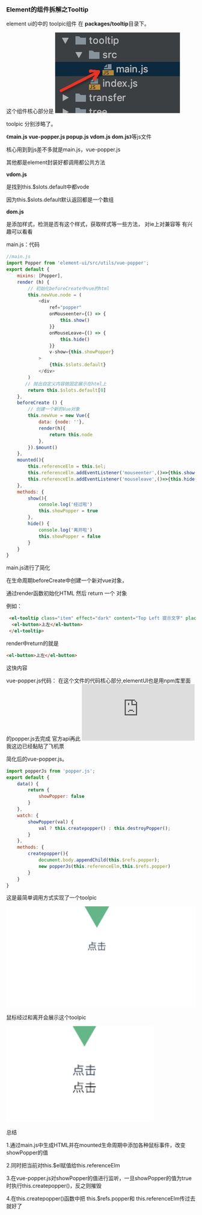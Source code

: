 
### Element的组件拆解之Tooltip

element ui的中的 toolpic组件 在 **packages/tooltip**目录下。



这个组件核心部分是 ![avatar](./1548154528890.jpg)


toolpic 分别涉略了。

《**main.js vue-popper.js popup.js vdom.js dom.js**》等js文件

核心用到到js差不多就是main.js，vue-popper.js

其他都是element封装好都调用都公共方法

**vdom.js**

是找到this.$slots.default中都vode

因为this.$slots.default默认返回都是一个数组

**dom.js**

是添加样式，检测是否有这个样式，获取样式等一些方法，
对ie上对兼容等
有兴趣可以看看

main.js：代码
```js
//main.js
import Popper from 'element-ui/src/utils/vue-popper';
export default {
    mixins: [Popper],
    render (h) {
        // 初始化beforeCreate中vue的html
        this.newVue.node = (
            <div
                ref="popper"
                onMouseenter={() => {
                    this.show()
                }}
                onMouseLeave={() => {
                    this.hide()
                }}
                v-show={this.showPopper}
            >
                {this.$slots.default}
            </div>
        )   
       // 抛出自定义内容做固定展示在html上
        return this.$slots.default[0]
    },
    beforeCreate () {
        // 创建一个新的Vue对象
        this.newVue = new Vue({
            data: {node: ''},
            render(h){
                return this.node
            },
        }).$mount()
    },
    mounted(){
        this.referenceElm = this.$el;
        this.referenceElm.addEventListener('mouseenter',()=>{this.show()})
        this.referenceElm.addEventListener('mouseleave',()=>{this.hide()})
    },
    methods: {
        show(){
            console.log('经过啦')
            this.showPopper = true
        },
        hide() {
            console.log('离开啦')
            this.showPopper = false
        }
    }
}

```
main.js进行了简化

在生命周期beforeCreate中创建一个新对vue对象，

通过render函数初始化HTML 然后 return 一个 对象

例如：
```html
 <el-tooltip class="item" effect="dark" content="Top Left 提示文字" placement="top-start">
  <el-button>上左</el-button>
 </el-tooltip>
```
render中return的就是
```html
<el-button>上左</el-button>
```
这快内容



vue-popper.js代码：
在这个文件的代码核心部分,elementUI也是用npm库里面的popper.js去完成
官方api再此
![popper.js](https://github.com/FezVrasta/popper.js#installation)
我这边已经黏贴了飞机票


简化后的vue-popper.js。
```js
import popperJs from 'popper.js';
export default {
    data() {
        return {
            showPopper: false
        }
    },
    watch: {
        showPopper(val) {
            val ? this.createpopper() : this.destroyPopper();
        }
    },
    methods: {
        createpopper(){
            document.body.appendChild(this.$refs.popper);
            new popperJs(this.referenceElm,this.$refs.popper)
        }
    }
}
```
这是最简单调用方式实现了一个toolpic

![avatar](./1.jpg)

鼠标经过和离开会展示这个toolpic

![avatar](./2.jpg)

总结

 1.通过main.js中生成HTML并在mounted生命周期中添加各种鼠标事件，改变showPopper的值
 
 2.同时把当前对this.$el赋值给this.referenceElm
 
 3.在vue-popper.js对showPopper的值进行监听，一旦showPopper的值为true时执行this.createpopper()，反之则摧毁
 
 4.在this.createpopper()函数中把 this.$refs.popper和 this.referenceElm传过去就好了
 


